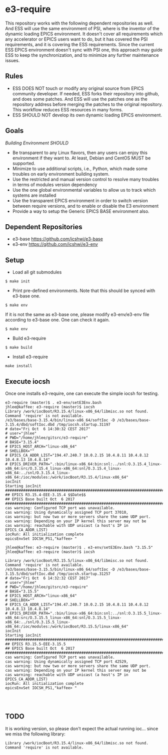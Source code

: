 # e3-require

This repository works with the following dependent repositories as well. And ESS will use the same environment of PSI, where is the inventor of the dynamic loading EPICS environment. It doesn't cover all requirements which any accelerator or EPICS users want to do, but it has covered the PSI requirements, and it is covering the ESS requirements. Since the current ESS EPICS environment doesn't sync with PSI one, this approach may guide ESS to keep the synchronization, and to minimize any further maintenance issues.

## Rules
* ESS DOES NOT touch or modify any original source from EPICS community developer. If needed, ESS forks their repository into github, and does some patches. And ESS will use the patches one as the repository address before merging the patches to the original repository. This workflow reduces ESS resources in many forms.
* ESS SHOULD NOT develop its own dynamic loading EPICS environment.

## Goals

*Building Environment SHOULD*
* Be transparent to any Linux flavors, then any users can enjoy this environment if they want to. At least, Debian and CentOS MUST be supported. 
* Minimize to use additional scripts, i.e., Python, which made some troubles on early environment building system.
* Use the restricted and manual version control to resolve many troubles in terms of modules version dependency
* Use the one global environmental variables to allow us to track which systems are installed
* Use the transparent EPICS environment in order to switch version between require versions, and to enable or disable the E3 environment
* Provide a way to setup the Generic EPICS BASE environment also. 

## Dependent Repositories

* e3-base https://github.com/icshwi/e3-base 
* e3-env  https://github.com/icshwi/e3-env

## Setup

* Load all git submodules

```
$ make init
```

* Print pre-defined environments. Note that this should be synced with e3-base one. 
```
$ make env
```
If it is not the same as e3-base one, please modify e3-env/e3-env file according to e3-base one.
One can check it again. 
```
$ make env
```

* Build e3-require
```
$ make build
```
* Install e3-require
```
make install
```

## Execute iocsh
Once one installs e3-require, one can execute the simple iocsh for testing. 

```
e3-require (master)$ . e3-env/setE3Env.bash
jhlee@kaffee: e3-require (master)$ iocsh
Library /work/iocBoot/R3.15.4/linux-x86_64/libmisc.so not found.
Command 'require' is not available.
/e3/bases/base-3.15.4/bin/linux-x86_64/softIoc -D /e3/bases/base-3.15.4/dbd/softIoc.dbd /tmp/iocsh.startup.31197
# date="Fri Oct  6 14:30:32 CEST 2017"
# user="jhlee"
# PWD="/home/jhlee/gitsrc/e3-require"
# BASE="3.15.4"
# EPICS_HOST_ARCH="linux-x86_64"
# SHELLBOX=""
# EPICS_CA_ADDR_LIST="194.47.240.7 10.0.2.15 10.4.8.11 10.4.8.12 10.4.8.13 10.4.8.14"
# EPICS_DRIVER_PATH=".:bin/linux-x86_64:bin:snl:../snl:O.3.15.4_linux-x86_64:src/O.3.15.4_linux-x86_64:snl/O.3.15.4_linux-x86_64:../snl/O.3.15.4_linux-x86_64:/ioc/modules:/work/iocBoot/R3.15.4/linux-x86_64"
iocInit
Starting iocInit
############################################################################
## EPICS R3.15.4-EEE-3.15.4 $$Date$$
## EPICS Base built Oct  6 2017
############################################################################
cas warning: Configured TCP port was unavailable.
cas warning: Using dynamically assigned TCP port 37010,
cas warning: but now two or more servers share the same UDP port.
cas warning: Depending on your IP kernel this server may not be
cas warning: reachable with UDP unicast (a host's IP in EPICS_CA_ADDR_LIST)
iocRun: All initialization complete
epicsEnvSet IOCSH_PS1,"kaffee> "

jhlee@kaffee: e3-require (master)$ . e3-env/setE3Env.bash "3.15.5"
jhlee@kaffee: e3-require (master)$ iocsh

Library /work/iocBoot/R3.15.5/linux-x86_64/libmisc.so not found.
Command 'require' is not available.
/e3/bases/base-3.15.5/bin/linux-x86_64/softIoc -D /e3/bases/base-3.15.5/dbd/softIoc.dbd /tmp/iocsh.startup.31257
# date="Fri Oct  6 14:32:32 CEST 2017"
# user="jhlee"
# PWD="/home/jhlee/gitsrc/e3-require"
# BASE="3.15.5"
# EPICS_HOST_ARCH="linux-x86_64"
# SHELLBOX=""
# EPICS_CA_ADDR_LIST="194.47.240.7 10.0.2.15 10.4.8.11 10.4.8.12 10.4.8.13 10.4.8.14"
# EPICS_DRIVER_PATH=".:bin/linux-x86_64:bin:snl:../snl:O.3.15.5_linux-x86_64:src/O.3.15.5_linux-x86_64:snl/O.3.15.5_linux-x86_64:../snl/O.3.15.5_linux-x86_64:/ioc/modules:/work/iocBoot/R3.15.5/linux-x86_64"
iocInit
Starting iocInit
############################################################################
## EPICS R3.15.5-EEE-3.15.5
## EPICS Base built Oct  6 2017
############################################################################
cas warning: Configured TCP port was unavailable.
cas warning: Using dynamically assigned TCP port 42529,
cas warning: but now two or more servers share the same UDP port.
cas warning: Depending on your IP kernel this server may not be
cas warning: reachable with UDP unicast (a host's IP in EPICS_CA_ADDR_LIST)
iocRun: All initialization complete
epicsEnvSet IOCSH_PS1,"kaffee> "




```

## TODO

It is working version, so please don't expect the actual running ioc... since we miss the following library:

```
Library /work/iocBoot/R3.15.4/linux-x86_64/libmisc.so not found.
Command 'require' is not available.
```
